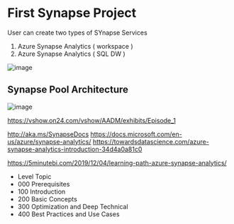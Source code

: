 # First Synapse Project 

User can create two types of SYnapse Services
1. Azure Synapse Analytics ( workspace )
2. Azure Synapse Analytics ( SQL DW )

![image](https://user-images.githubusercontent.com/4485129/120397739-7c015d00-c356-11eb-8b54-44885aa9aa8d.png)


## Synapse Pool Architecture
![image](https://user-images.githubusercontent.com/4485129/120404039-19628e00-c363-11eb-8ea9-4d4b4c393829.png)


https://vshow.on24.com/vshow/AADM/exhibits/Episode_1

http://aka.ms/SynapseDocs
https://docs.microsoft.com/en-us/azure/synapse-analytics/
https://towardsdatascience.com/azure-synapse-analytics-introduction-34d4a0a81c0


https://5minutebi.com/2019/12/04/learning-path-azure-synapse-analytics/

* Level   Topic
* 000  Prerequisites
* 100  Introduction
* 200  Basic Concepts
* 300  Optimization and Deep Technical
* 400  Best Practices and Use Cases
